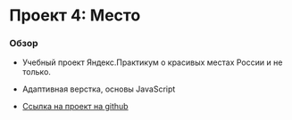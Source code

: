 # Проект 4: Место

### Обзор

* Учебный проект Яндекс.Практикум  о красивых местах России и не только.
* Адаптивная верстка, основы JavaScript

* [Ссылка на проект на github](https://nefedov98.github.io/mesto/index.html)

